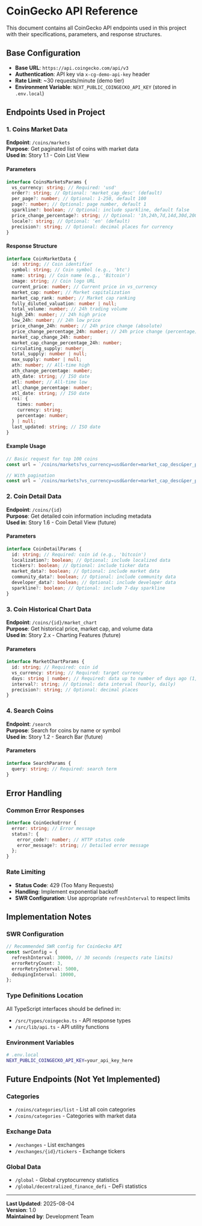 # CoinGecko API Reference

This document contains all CoinGecko API endpoints used in this project with their specifications, parameters, and response structures.

## Base Configuration

- **Base URL**: `https://api.coingecko.com/api/v3`
- **Authentication**: API key via `x-cg-demo-api-key` header
- **Rate Limit**: ~30 requests/minute (demo tier)
- **Environment Variable**: `NEXT_PUBLIC_COINGECKO_API_KEY` (stored in `.env.local`)

## Endpoints Used in Project

### 1. Coins Market Data

**Endpoint**: `/coins/markets`  
**Purpose**: Get paginated list of coins with market data  
**Used in**: Story 1.1 - Coin List View

#### Parameters

```typescript
interface CoinsMarketsParams {
  vs_currency: string; // Required: 'usd'
  order?: string; // Optional: 'market_cap_desc' (default)
  per_page?: number; // Optional: 1-250, default 100
  page?: number; // Optional: page number, default 1
  sparkline?: boolean; // Optional: include sparkline, default false
  price_change_percentage?: string; // Optional: '1h,24h,7d,14d,30d,200d,1y'
  locale?: string; // Optional: 'en' (default)
  precision?: string; // Optional: decimal places for currency
}
```

#### Response Structure

```typescript
interface CoinMarketData {
  id: string; // Coin identifier
  symbol: string; // Coin symbol (e.g., 'btc')
  name: string; // Coin name (e.g., 'Bitcoin')
  image: string; // Coin logo URL
  current_price: number; // Current price in vs_currency
  market_cap: number; // Market capitalization
  market_cap_rank: number; // Market cap ranking
  fully_diluted_valuation: number | null;
  total_volume: number; // 24h trading volume
  high_24h: number; // 24h high price
  low_24h: number; // 24h low price
  price_change_24h: number; // 24h price change (absolute)
  price_change_percentage_24h: number; // 24h price change (percentage)
  market_cap_change_24h: number;
  market_cap_change_percentage_24h: number;
  circulating_supply: number;
  total_supply: number | null;
  max_supply: number | null;
  ath: number; // All-time high
  ath_change_percentage: number;
  ath_date: string; // ISO date
  atl: number; // All-time low
  atl_change_percentage: number;
  atl_date: string; // ISO date
  roi: {
    times: number;
    currency: string;
    percentage: number;
  } | null;
  last_updated: string; // ISO date
}
```

#### Example Usage

```typescript
// Basic request for top 100 coins
const url = `/coins/markets?vs_currency=usd&order=market_cap_desc&per_page=100&page=1&sparkline=false`;

// With pagination
const url = `/coins/markets?vs_currency=usd&order=market_cap_desc&per_page=50&page=2`;
```

### 2. Coin Detail Data

**Endpoint**: `/coins/{id}`  
**Purpose**: Get detailed coin information including metadata  
**Used in**: Story 1.6 - Coin Detail View (future)

#### Parameters

```typescript
interface CoinDetailParams {
  id: string; // Required: coin id (e.g., 'bitcoin')
  localization?: boolean; // Optional: include localized data
  tickers?: boolean; // Optional: include ticker data
  market_data?: boolean; // Optional: include market data
  community_data?: boolean; // Optional: include community data
  developer_data?: boolean; // Optional: include developer data
  sparkline?: boolean; // Optional: include 7-day sparkline
}
```

### 3. Coin Historical Chart Data

**Endpoint**: `/coins/{id}/market_chart`  
**Purpose**: Get historical price, market cap, and volume data  
**Used in**: Story 2.x - Charting Features (future)

#### Parameters

```typescript
interface MarketChartParams {
  id: string; // Required: coin id
  vs_currency: string; // Required: target currency
  days: string | number; // Required: data up to number of days ago (1, 7, 14, 30, 90, 180, 365, max)
  interval?: string; // Optional: data interval (hourly, daily)
  precision?: string; // Optional: decimal places
}
```

### 4. Search Coins

**Endpoint**: `/search`  
**Purpose**: Search for coins by name or symbol  
**Used in**: Story 1.2 - Search Bar (future)

#### Parameters

```typescript
interface SearchParams {
  query: string; // Required: search term
}
```

## Error Handling

### Common Error Responses

```typescript
interface CoinGeckoError {
  error: string; // Error message
  status?: {
    error_code?: number; // HTTP status code
    error_message?: string; // Detailed error message
  };
}
```

### Rate Limiting

- **Status Code**: 429 (Too Many Requests)
- **Handling**: Implement exponential backoff
- **SWR Configuration**: Use appropriate `refreshInterval` to respect limits

## Implementation Notes

### SWR Configuration

```typescript
// Recommended SWR config for CoinGecko API
const swrConfig = {
  refreshInterval: 30000, // 30 seconds (respects rate limits)
  errorRetryCount: 3,
  errorRetryInterval: 5000,
  dedupingInterval: 10000,
};
```

### Type Definitions Location

All TypeScript interfaces should be defined in:

- `/src/types/coingecko.ts` - API response types
- `/src/lib/api.ts` - API utility functions

### Environment Variables

```bash
# .env.local
NEXT_PUBLIC_COINGECKO_API_KEY=your_api_key_here
```

## Future Endpoints (Not Yet Implemented)

### Categories

- `/coins/categories/list` - List all coin categories
- `/coins/categories` - Categories with market data

### Exchange Data

- `/exchanges` - List exchanges
- `/exchanges/{id}/tickers` - Exchange tickers

### Global Data

- `/global` - Global cryptocurrency statistics
- `/global/decentralized_finance_defi` - DeFi statistics

---

**Last Updated**: 2025-08-04  
**Version**: 1.0  
**Maintained by**: Development Team
